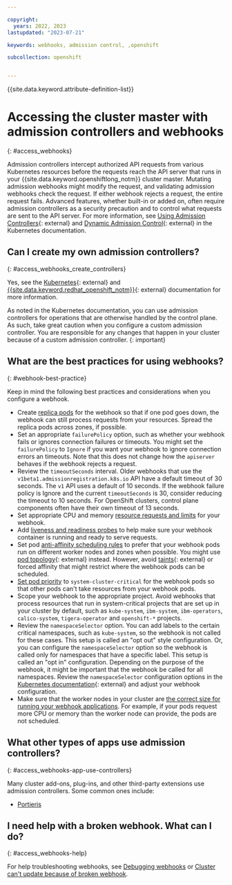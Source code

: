 ```yaml
---

copyright: 
  years: 2022, 2023
lastupdated: "2023-07-21"

keywords: webhooks, admission control, ,openshift

subcollection: openshift


---
```


{{site.data.keyword.attribute-definition-list}}



# Accessing the cluster master with admission controllers and webhooks
{: #access_webhooks}

Admission controllers intercept authorized API requests from various Kubernetes resources before the requests reach the API server that runs in your {{site.data.keyword.openshiftlong_notm}} cluster master. Mutating admission webhooks might modify the request, and validating admission webhooks check the request. If either webhook rejects a request, the entire request fails. Advanced features, whether built-in or added on, often require admission controllers as a security precaution and to control what requests are sent to the API server. For more information, see [Using Admission Controllers](https://kubernetes.io/docs/reference/access-authn-authz/admission-controllers/){: external} and [Dynamic Admission Control](https://kubernetes.io/docs/reference/access-authn-authz/extensible-admission-controllers/){: external} in the Kubernetes documentation.

## Can I create my own admission controllers?
{: #access_webhooks_create_controllers}

Yes, see the [Kubernetes](https://kubernetes.io/docs/reference/access-authn-authz/extensible-admission-controllers/){: external} and [{{site.data.keyword.redhat_openshift_notm}}](https://docs.openshift.com/container-platform/4.12/architecture/admission-plug-ins.html){: external} documentation for more information. 

As noted in the Kubernetes documentation, you can use admission controllers for operations that are otherwise handled by the control plane. As such, take great caution when you configure a custom admission controller. You are responsible for any changes that happen in your cluster because of a custom admission controller.
{: important}


## What are the best practices for using webhooks?
{: #webhook-best-practice}

Keep in mind the following best practices and considerations when you configure a webhook.

- Create [replica pods](/docs/containers?topic=containers-app#replicaset) for the webhook so that if one pod goes down, the webhook can still process requests from your resources. Spread the replica pods across zones, if possible.
- Set an appropriate `failurePolicy` option, such as whether your webhook fails or ignores connection failures or timeouts. You might set the `failurePolicy` to `Ignore` if you want your webhook to ignore connection errors an timeouts. Note that this does not change how the `apiserver` behaves if the webhook rejects a request.
- Review the `timeoutSeconds` interval. Older webhooks that use the `v1beta1.admissionregistration.k8s.io` API have a default timeout of 30 seconds. The `v1` API uses a default of 10 seconds. If the webhook failure policy is Ignore and the current `timeoutSeconds` is 30, consider reducing the timeout to 10 seconds. For OpenShift clusters, control plane components often have their own timeout of 13 seconds.
- Set appropriate CPU and memory [resource requests and limits](/docs/containers?topic=containers-app#resourcereq) for your webhook.
- Add [liveness and readiness probes](/docs/openshift?topic=openshift-openshift_apps#probe) to help make sure your webhook container is running and ready to serve requests.
- Set pod [anti-affinity scheduling rules](/docs/openshift?topic=openshift-openshift_apps#affinity) to prefer that your webhook pods run on different worker nodes and zones when possible. You might use [pod topology](https://kubernetes.io/docs/concepts/scheduling-eviction/topology-spread-constraints/){: external} instead. However, avoid [taints](https://kubernetes.io/docs/concepts/scheduling-eviction/taint-and-toleration/){: external} or forced affinity that might restrict where the webhook pods can be scheduled.
- [Set pod priority](/docs/openshift?topic=openshift-pod_priority) to `system-cluster-critical` for the webhook pods so that other pods can't take resources from your webhook pods.
- Scope your webhook to the appropriate project. Avoid webhooks that process resources that run in system-critical projects that are set up in your cluster by default, such as `kube-system`, `ibm-system`, `ibm-operators`, `calico-system`, `tigera-operator` and `openshift-*` projects.
- Review the `namespaceSelector` option. You can add labels to the certain critical namespaces, such as `kube-system`, so the webhook is not called for these cases. This setup is called an "opt out" style configuration. Or, you can configure the `namespaceSelector` option so the webhook is called only for namespaces that have a specific label. This setup is called an "opt in" configuration. Depending on the purpose of the webhook, it might be important that the webhook be called for all namespaces. Review the `namespaceSelector` configuration options in the [Kubernetes documentation](https://kubernetes.io/docs/reference/access-authn-authz/extensible-admission-controllers/#matching-requests-namespaceselector){: external} and adjust your webhook configuration.
- Make sure that the worker nodes in your cluster are [the correct size for running your webhook applications](/docs/openshift?topic=openshift-strategy#sizing). For example, if your pods request more CPU or memory than the worker node can provide, the pods are not scheduled.


## What other types of apps use admission controllers?
{: #access_webhooks-app-use-controllers}

Many cluster add-ons, plug-ins, and other third-party extensions use admission controllers. Some common ones include:
- [Portieris](/docs/openshift?topic=openshift-images#portieris-image-sec)




## I need help with a broken webhook. What can I do?
{: #access_webhooks-help}

For help troubleshooting webhooks, see [Debugging webhooks](/docs/openshift?topic=openshift-ts-webhook-debug) or [Cluster can't update because of broken webhook](/docs/openshift?topic=openshift-webhooks_update).





